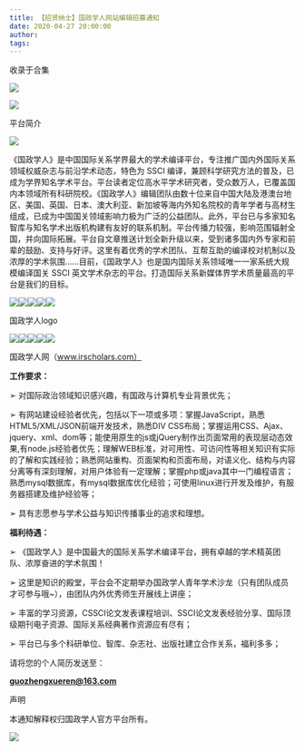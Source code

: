```yaml
---
title: 【招贤纳士】国政学人网站编辑招募通知
date: 2020-04-27 20:00:00
author: 
tags: 
---
```



收录于合集

![](/images/2098/2.gif)

  

![](/images/2098/3.jpeg)

  

平台简介

![](/images/2098/4.png)  

《国政学人》是中国国际关系学界最大的学术编译平台，专注推广国内外国际关系领域权威杂志与前沿学术动态，特色为 SSCI
编译，兼顾科学研究方法的普及，已成为学界知名学术平台。平台读者定位高水平学术研究者，受众数万人，已覆盖国内本领域所有科研院校。《国政学人》编辑团队由数十位来自中国大陆及港澳台地区、美国、英国、日本、澳大利亚、新加坡等海内外知名院校的青年学者与高材生组成，已成为中国国关领域影响力极为广泛的公益团队。此外，平台已与多家知名智库与知名学术出版机构建有友好的联系机制。平台传播力较强，影响范围辐射全国，并向国际拓展。平台自文章推送计划全新升级以来，受到诸多国内外专家和前辈的鼓励、支持与好评。这里有着优秀的学术团队、互帮互助的编译校对机制以及浓厚的学术氛围……目前，《国政学人》也是国内国际关系领域唯一一家系统大规模编译国关
SSCI 英文学术杂志的平台。打造国际关系新媒体界学术质量最高的平台是我们的目标。

  

![](/images/2098/5.gif)![](/images/2098/6.gif)![](/images/2098/7.png)![](/images/2098/8.gif)![](/images/2098/9.gif)

国政学人logo

![](/images/2098/10.gif)![](/images/2098/11.gif)![](/images/2098/12.png)![](/images/2098/13.gif)![](/images/2098/14.gif)

国政学人网（www.irscholars.com）

  

  

  

 **工作要求：**

➢ 对国际政治领域知识感兴趣，有国政与计算机专业背景优先；

➢ 有网站建设经验者优先，包括以下一项或多项：掌握JavaScript，熟悉HTML5/XML/JSON前端开发技术，熟悉DIV
CSS布局；掌握运用CSS、Ajax、jquery、xml、dom等；能使用原生的js或jQuery制作出页面常用的表现层动态效果,有node.js经验者优先；理解WEB标准，对可用性、可访问性等相关知识有实际的了解和实践经验；熟悉网站重构、页面架构和页面布局，对语义化、结构与内容分离等有深刻理解，对用户体验有一定理解；掌握php或java其中一门编程语言；熟悉mysql数据库，有mysql数据库优化经验；可使用linux进行开发及维护，有服务器搭建及维护经验等；

➢ 具有志愿参与学术公益与知识传播事业的追求和理想。

  

 **福利待遇：**

➢ 《国政学人》是中国最大的国际关系学术编译平台，拥有卓越的学术精英团队、浓厚奋进的学术氛围！

➢ 这里是知识的殿堂，平台会不定期举办国政学人青年学术沙龙（只有团队成员才可参与哦~），由团队内外优秀师生开展线上讲座；

➢ 丰富的学习资源，CSSCI论文发表课程培训、SSCI论文发表经验分享、国际顶级期刊电子资源、国际关系经典著作资源应有尽有；

➢ 平台已与多个科研单位、智库、杂志社、出版社建立合作关系，福利多多；

请将您的个人简历发送至：

 **guozhengxueren@163.com**

  

  
  
  
  

  

声明

本通知解释权归国政学人官方平台所有。

![](/images/2098/15.gif)

  

  

  

